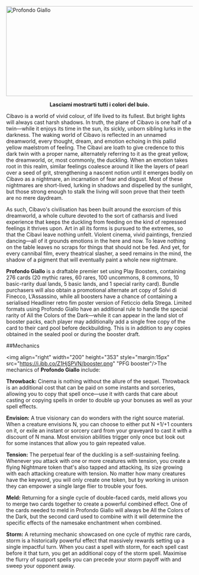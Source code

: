 <img src="https://grapplex.github.io/sets/PFG-files/logo.png" alt="Profondo Giallo" width="600" height="243">

**<p style="text-align: center;">Lasciami mostrarti tutti i colori del buio.</p>**

Cibavo is a world of vivid colour, of life lived to its fullest. But bright lights will always cast harsh shadows. In truth, the plane of Cibavo is one half of a twin—while it enjoys its time in the sun, its sickly, unborn sibling lurks in the darkness. The waking world of Cibavo is reflected in an unnamed dreamworld, every thought, dream, and emotion echoing in this pallid yellow maelstrom of feeling. The Cibavi are loath to give credence to this dark twin with a proper name, alternately referring to it as the great yellow, the dreamworld, or, most commonly, the duckling. When an emotion takes root in this realm, similar feelings coalesce around it like the layers of pearl over a seed of grit, strengthening a nascent notion until it emerges bodily on Cibavo as a nightmare, an incarnation of fear and disgust. Most of these nightmares are short-lived, lurking in shadows and dispelled by the sunlight, but those strong enough to stalk the living will soon prove that their teeth are no mere daydream.

As such, Cibavo's civilisation has been built around the exorcism of this dreamworld, a whole culture devoted to the sort of catharsis and lived experience that keeps the duckling from feeding on the kind of repressed feelings it thrives upon. Art in all its forms is pursued to the extremes, so that the Cibavi leave nothing unfelt. Violent cinema, vivid paintings, frenzied dancing—all of it grounds emotions in the here and now. To leave nothing on the table leaves no scraps for things that should not be fed. And yet, for every cannibal film, every theatrical slasher, a seed remains in the mind, the shadow of a pigment that will eventually paint a whole new nightmare.

**Profondo Giallo** is a draftable premier set using Play Boosters, containing 276 cards (20 mythic rares, 60 rares, 100 uncommons, 8 commons, 10 basic-rarity dual lands, 5 basic lands, and 1 special rarity card). Bundle purchasers will also obtain a promotional alternate art copy of Solvi di Finecco, L’Assassino, while all boosters have a chance of containing a serialised Headliner retro fim poster version of Feticcio della Strega. Limited formats using Profondo Giallo have an additional rule to handle the special rarity of All the Colors of the Dark—while it can appear in the land slot of booster packs, each player may additionally add a single free copy of the card to their card pool before deckbuilding. This is in addition to any copies obtained in the sealed pool or during the booster draft.

##Mechanics

<img align="right" width="200" height="353" style="margin:15px" src="https://i.ibb.co/Z1HjSPVN/booster.png" "PFG booster"/>The mechanics of **Profondo Giallo** include:

**Throwback:** Cinema is nothing without the allure of the sequel. Throwback is an additional cost that can be paid on some instants and sorceries, allowing you to copy that spell once—use it with cards that care about casting or copying spells in order to double up your bonuses as well as your spell effects.

**Envision:** A true visionary can do wonders with the right source material. When a creature envisions N, you can choose to either put N +1/+1 counters on it, or exile an instant or sorcery card from your graveyard to cast it with a discount of N mana. Most envision abilities trigger only once but look out for some instances that allow you to gain repeated value.

**Tension:** The perpetual fear of the duckling is a self-sustaining feeling. Whenever you attack with one or more creatures with tension, you create a flying Nightmare token that's also tapped and attacking, its size growing with each attacking creature with tension. No matter how many creatures have the keyword, you will only create one token, but by working in unison they can empower a single large flier to trouble your foes.

**Meld:** Returning for a single cycle of double-faced cards, meld allows you to merge two cards together to create a powerful combined effect. One of the cards needed to meld in Profondo Giallo will always be All the Colors of the Dark, but the second card used to combine with it will determine the specific effects of the namesake enchantment when combined. 

**Storm:** A returning mechanic showcased on one cycle of mythic rare cards, storm is a historically powerful effect that massively rewards setting up a single impactful turn. When you cast a spell with storm, for each spell cast before it that turn, you get an additional copy of the storm spell. Maximise the flurry of support spells you can precede your storm payoff with and sweep your opponent away.
